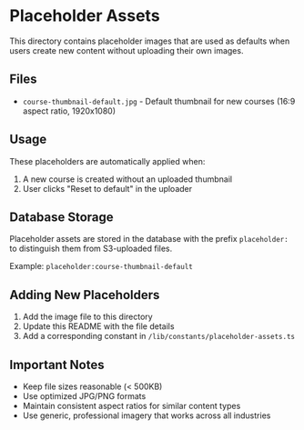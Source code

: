 # Placeholder Assets

This directory contains placeholder images that are used as defaults when users create new content without uploading their own images.

## Files

- `course-thumbnail-default.jpg` - Default thumbnail for new courses (16:9 aspect ratio, 1920x1080)

## Usage

These placeholders are automatically applied when:

1. A new course is created without an uploaded thumbnail
2. User clicks "Reset to default" in the uploader

## Database Storage

Placeholder assets are stored in the database with the prefix `placeholder:` to distinguish them from S3-uploaded files.

Example: `placeholder:course-thumbnail-default`

## Adding New Placeholders

1. Add the image file to this directory
2. Update this README with the file details
3. Add a corresponding constant in `/lib/constants/placeholder-assets.ts`

## Important Notes

- Keep file sizes reasonable (< 500KB)
- Use optimized JPG/PNG formats
- Maintain consistent aspect ratios for similar content types
- Use generic, professional imagery that works across all industries
